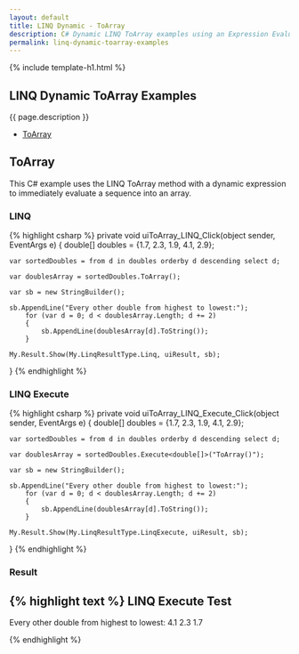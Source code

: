 ```yaml
---
layout: default
title: LINQ Dynamic - ToArray
description: C# Dynamic LINQ ToArray examples using an Expression Evaluator.
permalink: linq-dynamic-toarray-examples
---
```


{% include template-h1.html %}

## LINQ Dynamic ToArray Examples
{{ page.description }}

- [ToArray](#toarray)

## ToArray
This C# example uses the LINQ ToArray method with a dynamic expression to immediately evaluate a sequence into an array.

### LINQ
{% highlight csharp %}
private void uiToArray_LINQ_Click(object sender, EventArgs e)
{
	double[] doubles = {1.7, 2.3, 1.9, 4.1, 2.9};

	var sortedDoubles = from d in doubles orderby d descending select d;

	var doublesArray = sortedDoubles.ToArray();

	var sb = new StringBuilder();

	sb.AppendLine("Every other double from highest to lowest:");
		for (var d = 0; d < doublesArray.Length; d += 2)
		{
			sb.AppendLine(doublesArray[d].ToString());
		}

	My.Result.Show(My.LinqResultType.Linq, uiResult, sb);
}
{% endhighlight %}

### LINQ Execute
{% highlight csharp %}
private void uiToArray_LINQ_Execute_Click(object sender, EventArgs e)
{
	double[] doubles = {1.7, 2.3, 1.9, 4.1, 2.9};

	var sortedDoubles = from d in doubles orderby d descending select d;

	var doublesArray = sortedDoubles.Execute<double[]>("ToArray()");

	var sb = new StringBuilder();

	sb.AppendLine("Every other double from highest to lowest:");
		for (var d = 0; d < doublesArray.Length; d += 2)
		{
			sb.AppendLine(doublesArray[d].ToString());
		}

	My.Result.Show(My.LinqResultType.LinqExecute, uiResult, sb);
}
{% endhighlight %}

### Result
{% highlight text %}
LINQ Execute Test
------------------------------
Every other double from highest to lowest:
4.1
2.3
1.7

{% endhighlight %}
